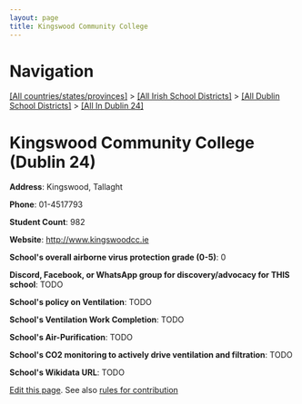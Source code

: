 ```yaml
---
layout: page
title: Kingswood Community College
---
```

# Navigation

[[All countries/states/provinces]](../../../..) > [[All Irish School Districts]](../../..) > [[All Dublin School Districts]](../..) > [[All In Dublin 24]](..)

# Kingswood Community College (Dublin 24)

**Address**: Kingswood, Tallaght

**Phone**: 01-4517793

**Student Count**: 982

**Website**: <http://www.kingswoodcc.ie>

**School's overall airborne virus protection grade (0-5)**: 0

**Discord, Facebook, or WhatsApp group for discovery/advocacy for THIS school**: TODO

**School's policy on Ventilation**: TODO

**School's Ventilation Work Completion**: TODO

**School's Air-Purification**: TODO

**School's CO2 monitoring to actively drive ventilation and filtration**: TODO

**School's Wikidata URL**: TODO


[Edit this page](https://github.com/ventilate-schools/Ireland/edit/main/./Dublin_24/Kingswood_Community_College.md). See also [rules for contribution](../../../contribution-rules/)